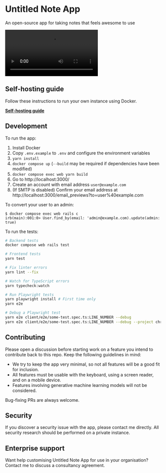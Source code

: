 # Untitled Note App

An open-source app for taking notes that feels awesome to use

![Demo video](app/assets/videos/demo.mp4)

## Self-hosting guide

Follow these instructions to run your own instance using Docker.

**[Self-hosting guide](https://untitlednote.xyz/docs/self-hosting)**

## Development

To run the app:

1. Install Docker
2. Copy `.env.example` to `.env` and configure the environment variables
3. `yarn install`
4. `docker compose up` (`--build` may be required if dependencies have been modified)
5. `docker compose exec web yarn build`
6. Go to http://localhost:3000/
7. Create an account with email address `user@example.com`
8. (If SMTP is disabled) Confirm your email address at http://localhost:3000/email_previews?to=user%40example.com

To convert your user to an admin:

```
$ docker compose exec web rails c
irb(main):001:0> User.find_by(email: 'admin@example.com).update(admin: true)
```

To run the tests:

```bash
# Backend tests
docker compose web rails test

# Frontend tests
yarn test

# Fix linter errors
yarn lint --fix

# Watch for TypeScript errors
yarn typecheck:watch

# Run Playwright tests
yarn playwright install # First time only
yarn e2e

# Debug a Playwright test
yarn e2e client/e2e/some-test.spec.ts:LINE_NUMBER --debug
yarn e2e client/e2e/some-test.spec.ts:LINE_NUMBER --debug --project chromium
```

## Contributing

Please open a discussion before starting work on a feature you intend to contribute back to this repo. Keep the following guidelines in mind:

- We try to keep the app very minimal, so not all features will be a good fit for inclusion.  
- All features must be usable with the keyboard, using a screen reader, and on a mobile device.
- Features involving generative machine learning models will not be considered.

Bug-fixing PRs are always welcome.

## Security

If you discover a security issue with the app, please contact me directly. All security research should be performed on a private instance.

## Enterprise support

Want help customising Untitled Note App for use in your organisation? Contact me to discuss a consultancy agreement.
